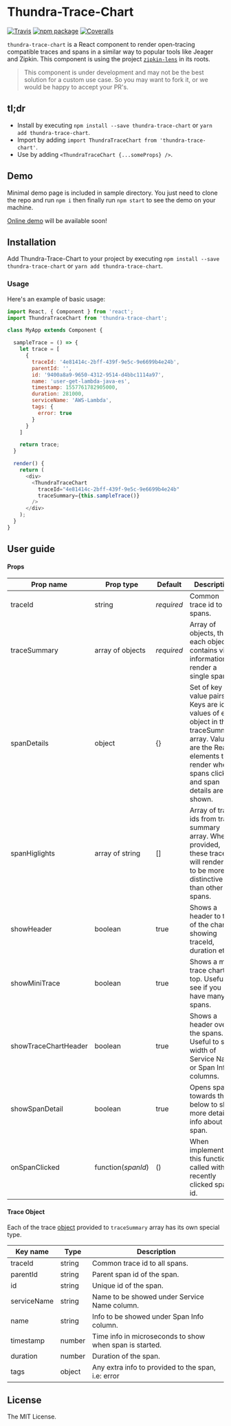 # Thundra-Trace-Chart

[![Travis][build-badge]][build]
[![npm package][npm-badge]][npm]
[![Coveralls][coveralls-badge]][coveralls]

[build-badge]: https://img.shields.io/travis/user/repo/master.png?style=flat-square
[build]: https://travis-ci.org/user/repo

[npm-badge]: https://img.shields.io/npm/v/npm-package.png?style=flat-square
[npm]: https://www.npmjs.org/package/thundra-trace-chart

[coveralls-badge]: https://img.shields.io/coveralls/user/repo/master.png?style=flat-square
[coveralls]: https://coveralls.io/github/user/repo

`thundra-trace-chart` is a React component to render open-tracing compatible traces and spans in a similar way to popular tools like Jeager and Zipkin. This component is using the project [`zipkin-lens`](https://github.com/apache/incubator-zipkin/tree/master/zipkin-lens) in its roots.

> This component is under development and may not be the best solution for a custom use case. So you may want to fork it, or we would be happy to accept your PR's.

## tl;dr

* Install by executing `npm install --save thundra-trace-chart` or `yarn add thundra-trace-chart`.
* Import by adding `import ThundraTraceChart from 'thundra-trace-chart'`.
* Use by adding `<ThundraTraceChart {...someProps} />`.

## Demo

Minimal demo page is included in sample directory. You just need to clone the repo and run `npm i` then finally run `npm start` to see the demo on your machine.

[Online demo]() will be available soon!

## Installation

Add Thundra-Trace-Chart to your project by executing `npm install --save thundra-trace-chart` or `yarn add thundra-trace-chart`.

### Usage

Here's an example of basic usage:

```js
import React, { Component } from 'react';
import ThundraTraceChart from 'thundra-trace-chart';

class MyApp extends Component {

  sampleTrace = () => {
    let trace = [
      {
        traceId: '4e81414c-2bff-439f-9e5c-9e6699b4e24b',
        parentId: '',
        id: '9400a8a9-9650-4312-9514-d4bbc1114a97',
        name: 'user-get-lambda-java-es',
        timestamp: 1557761782905000,
        duration: 281000,
        serviceName: 'AWS-Lambda',
        tags: {
          error: true
        }
      }
    ]

    return trace;
  }

  render() {
    return (
      <div>
        <ThundraTraceChart
          traceId="4e81414c-2bff-439f-9e5c-9e6699b4e24b"
          traceSummary={this.sampleTrace()}
        />
      </div>
    );
  }
}
```

## User guide

#### Props

|Prop name|Prop type|Default|Description|
|----|----|----|----|
|traceId|string|*required*|Common trace id to all spans.|
|traceSummary|array of objects|*required*|Array of objects, that each object contains vital information to render a single span.|
|spanDetails|object|{}|Set of key value pairs. Keys are id values of each object in the traceSummary array. Values are the React elements to render when spans clicked and span details are shown.|
|spanHiglights|array of string|[]|Array of trace ids from trace summary array. When provided, these traces will rendered to be more distinctive than other spans.|
|showHeader|boolean|true|Shows a header to top of the chart showing traceId, duration etc.|
|showMiniTrace|boolean|true|Shows a mini trace chart on top. Useful to see if you have many spans.|
|showTraceChartHeader|boolean|true|Shows a header over the spans. Useful to set width of Service Name or Span Info columns.|
|showSpanDetail|boolean|true|Opens spans towards the below to show more detailed info about that span.|
|onSpanClicked|function(*spanId*)|()|When implemented, this function is called with the recently clicked span's id.|

#### Trace Object 

Each of the trace [object](https://github.com/thundra-io/thundra-trace-chart/blob/master/demo/src/sampleTrace.js) provided to `traceSummary` array has its own special type.

|Key name|Type|Description|
|----|----|----|
|traceId|string|Common trace id to all spans.|
|parentId|string|Parent span id of the span.|
|id|string|Unique id of the span.|
|serviceName|string|Name to be showed under Service Name column.|
|name|string|Info to be showed under Span Info column.|
|timestamp|number|Time info in microseconds to show when span is started.|
|duration|number|Duration of the span.|
|tags|object|Any extra info to provided to the span, i.e: error|

## License

The MIT License.
